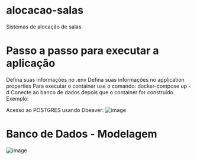 # alocacao-salas
Sistemas de alocação de salas.

# Passo a passo para executar a aplicação
Defina suas informações no .env
Defina suas informações no application properties 
Para executar o container use o comando: docker-compose up -d
Conecte ao banco de dados depois que o container for construído. Exemplo:

Acesso ao POSTGRES usando Dbeaver:
![image](https://github.com/user-attachments/assets/3dccea76-4714-4b8a-be39-547cb26a9ace)

# Banco de Dados - Modelagem
![image](https://github.com/user-attachments/assets/f025d3b0-80ba-4ac2-a02c-596ab77f62a4)

